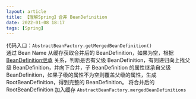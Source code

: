 ```yaml
---
layout: article  
title: 【理解Spring】合并 BeanDefinition
date: 2022-01-08 18:17
tags: [Spring]
---
```


代码入口：`AbstractBeanFactory.getMergedBeanDefinition()`  
通过 Bean Name 从缓存获取合并后的 BeanDefinition，如果为空，根据 [BeanDefinition继承](https://azh3ng.com/2022/01/09/Spring-BeanDefinition-inherit.html) 关系，判断是否有父级 BeanDefinition，有则递归向上找父级 BeanDefinition，并向下合并，子 BeanDefinition 的属性继承自父级 BeanDefinition，如果子级的属性不为空则覆盖父级的属性，生成 RootBeanDefinition，得到完整的 BeanDefinition。
将合并后的 RootBeanDefinition 加入缓存 `AbstractBeanFactory.mergedBeanDefinitions`